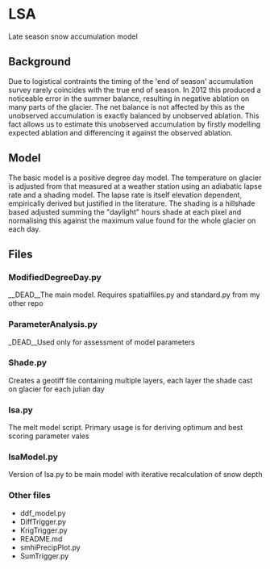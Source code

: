 # LSA
Late season snow accumulation model  

## Background

Due to logistical contraints the timing of the 'end of season' accumulation survey rarely coincides with the true end of season.
In 2012 this produced a noticeable error in the summer balance, resulting in negative ablation on many parts of the glacier.
The net balance is not affected by this as the unobserved accumulation is exactly balanced by unobserved ablation.
This fact allows us to estimate this unobserved accumulation by firstly modelling expected ablation and differencing it against the observed ablation.

## Model

The basic model is a positive degree day model.
The temperature on glacier is adjusted from that measured at a weather station using an adiabatic lapse rate and a shading model.
The lapse rate is itself elevation dependent, empirically derived but justified in the literature.
The shading is a hillshade based adjusted summing the "daylight" hours shade at each pixel and normalising this against the maximum value found for the whole glacier on each day.

## Files

### ModifiedDegreeDay.py

__DEAD__The main model. Requires spatialfiles.py and standard.py from my other repo

### ParameterAnalysis.py

_DEAD__Used only for assessment of model parameters

### Shade.py

Creates a geotiff file containing multiple layers, each layer the shade cast on glacier for each julian day

### lsa.py

The melt model script. Primary usage is for deriving optimum and best scoring parameter vales

### lsaModel.py

Version of lsa.py to be main model with iterative recalculation of snow depth

### Other files

- ddf_model.py
- DiffTrigger.py
- KrigTrigger.py
- README.md
- smhiPrecipPlot.py
- SumTrigger.py


